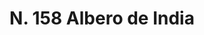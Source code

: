---
title: "N. 158 Albero de India"
permalink: "/edition/plant158/"
plant-name: "N. 158"
plant-number: "158"
plant-xml: "/assets/xml/plant158.xml"
plant-img1: "/assets/img/plant158_verso.jpg"
plant-img2: "/assets/img/plant158.jpg"
plant-title: "N. 158 Albero de India"
plant-wfo-link: ""
plant-kew-link: ""
plant-taxon-content: ""
layout: single-xml
---